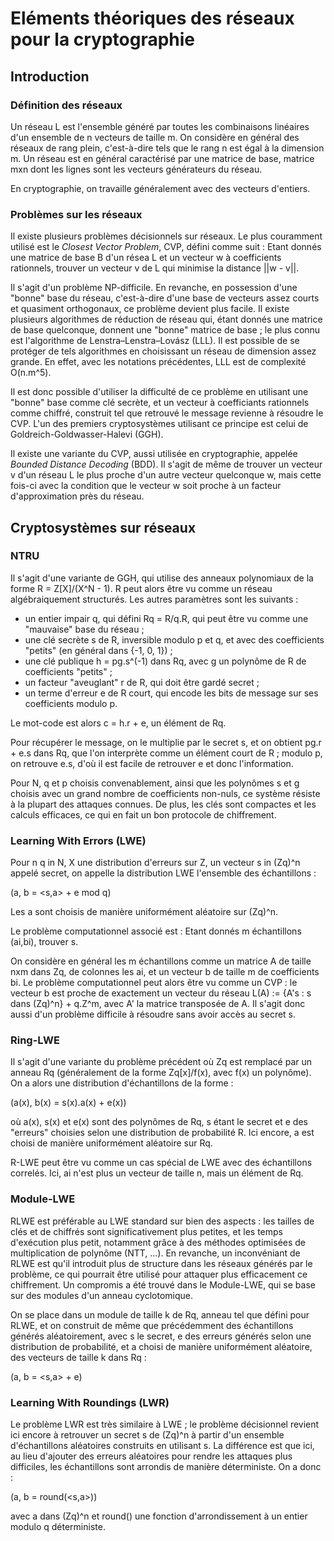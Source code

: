 # Eléments théoriques des réseaux pour la cryptographie

## Introduction
### Définition des réseaux

Un réseau L est l'ensemble généré par toutes les combinaisons linéaires d'un ensemble de n vecteurs de taille m. On considère en général des réseaux de rang
plein, c'est-à-dire tels que le rang n est égal à la dimension m. Un réseau est en général caractérisé par une matrice de base, matrice mxn dont les lignes sont les
vecteurs générateurs du réseau. 

En cryptographie, on travaille généralement avec des vecteurs d'entiers.

### Problèmes sur les réseaux

Il existe plusieurs problèmes décisionnels sur réseaux. Le plus couramment utilisé est le *Closest Vector Problem*, CVP, défini comme suit :
  Etant donnés une matrice de base B d'un résea L et un vecteur w à coefficients rationnels, trouver un vecteur v de L qui minimise la distance ||w - v||.

Il s'agit d'un problème NP-difficile. En revanche, en possession d'une "bonne" base du réseau, c'est-à-dire d'une base de vecteurs assez courts et
quasiment orthogonaux, ce problème devient plus facile. Il existe plusieurs algorithmes de réduction de réseau qui, étant donnés une matrice de base
quelconque, donnent une "bonne" matrice de base ; le plus connu est l'algorithme de Lenstra–Lenstra–Lovász (LLL). Il est possible de se protéger de tels
algorithmes en choisissant un réseau de dimension assez grande. En effet, avec les notations précédentes, LLL est de complexité O(n.m^5).

Il est donc possible d'utiliser la difficulté de ce problème en utilisant une "bonne" base comme clé secrète, et un vecteur à coefficiants rationnels
comme chiffré, construit tel que retrouvé le message revienne à résoudre le CVP. L'un des premiers cryptosystèmes utilisant ce principe est celui de
Goldreich-Goldwasser-Halevi (GGH).

Il existe une variante du CVP, aussi utilisée en cryptographie, appelée *Bounded Distance Decoding* (BDD). Il s'agit de même de trouver un vecteur v d'un
réseau L le plus proche d'un autre vecteur quelconque w, mais cette fois-ci avec la condition que le vecteur w soit proche à un facteur d'approximation
près du réseau.


## Cryptosystèmes sur réseaux
### NTRU

Il s'agit d'une variante de GGH, qui utilise des anneaux polynomiaux de la forme R = Z[X]/(X^N - 1). R peut alors être vu comme un réseau algébraiquement
structurés. Les autres paramètres sont les suivants :

* un entier impair q, qui défini Rq = R/q.R, qui peut être vu comme une "mauvaise" base du réseau ;
* une clé secrète s de R, inversible modulo p et q, et avec des coefficients "petits" (en général dans {-1, 0, 1}) ;
* une clé publique h = pg.s^(-1) dans Rq, avec g un polynôme de R de coefficients "petits" ;
* un facteur "aveuglant" r de R, qui doit être gardé secret ;
* un terme d'erreur e de R court, qui encode les bits de message sur ses coefficients modulo p.

Le mot-code est alors c = h.r + e, un élément de Rq. 

Pour récupérer le message, on le multiplie par le secret s, et on obtient pg.r + e.s dans Rq, que l'on interprète comme un élément court de R ; modulo p,
on retrouve e.s, d'où il est facile de retrouver e et donc l'information.

Pour N, q et p choisis convenablement, ainsi que les polynômes s et g choisis avec un grand nombre de coefficients non-nuls, ce système résiste à la
plupart des attaques connues. De plus, les clés sont compactes et les calculs efficaces, ce qui en fait un bon protocole de chiffrement.


### Learning With Errors (LWE)


Pour n q in N, X une distribution d'erreurs sur Z, un vecteur s in (Zq)^n appelé secret, on appelle la distribution LWE l'ensemble des échantillons :

(a, b = \<s,a\> + e mod q)

Les a sont choisis de manière uniformément aléatoire sur (Zq)^n.

Le problème computationnel associé est :
    Etant donnés m échantillons (ai,bi), trouver s.

On considère en général les m échantillons comme un matrice A de taille nxm dans Zq, de colonnes les ai, et un vecteur b de taille m de coefficients bi. Le
problème computationnel peut alors être vu comme un CVP : le vecteur b est proche de exactement un vecteur du réseau L(A) := {A's : s dans (Zq)^n} + q.Z^m,
avec A' la matrice transposée de A. Il s'agit donc aussi d'un problème difficile à résoudre sans avoir accès au secret s.


### Ring-LWE


Il s'agit d'une variante du problème précédent où Zq est remplacé par un anneau Rq (généralement de la forme Zq[x]/f(x), avec f(x) un polynôme). On a alors
une distribution d'échantillons de la forme :

(a(x), b(x) = s(x).a(x) + e(x))

où a(x), s(x) et e(x) sont des polynômes de Rq, s étant le secret et e des "erreurs" choisies selon une distribution de probabilité R. Ici encore, a est
choisi de manière uniformément aléatoire sur Rq.

R-LWE peut être vu comme un cas spécial de LWE avec des échantillons correlés. Ici, ai n'est plus un vecteur de taille n, mais un élément de Rq.


### Module-LWE


RLWE est préférable au LWE standard sur bien des aspects : les tailles de clés et de chiffrés sont significativement plus petites, et les temps d'exécution
plus petit, notamment grâce à des méthodes optimisées de multiplication de polynôme (NTT, ...). En revanche, un inconvéniant de RLWE est qu'il introduit
plus de structure dans les réseaux générés par le problème, ce qui pourrait être utilisé pour attaquer plus efficacement ce chiffrement. Un compromis a été
trouvé dans le Module-LWE, qui se base sur des modules d'un anneau cyclotomique. 

On se place dans un module de taille k de Rq, anneau tel que défini pour RLWE, et on construit de même que précédemment des échantillons générés
aléatoirement, avec s le secret, e des erreurs générés selon une distribution de probabilité, et a choisi de manière uniformément aléatoire, des vecteurs de taille k dans Rq :

(a, b = \<s,a\> + e)


### Learning With Roundings (LWR)


Le problème LWR est très similaire à LWE ; le problème décisionnel revient ici encore à retrouver un secret s de (Zq)^n à partir d'un ensemble d'échantillons
aléatoires construits en utilisant s. La différence est que ici, au lieu d'ajouter des erreurs aléatoires pour rendre les attaques plus difficiles, les
échantillons sont arrondis de manière déterministe. On a donc :

(a, b = round(\<s,a\>))

avec a dans (Zq)^n et round() une fonction d'arrondissement à un entier modulo q déterministe. 
